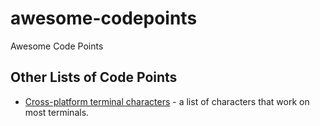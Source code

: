 # awesome-codepoints

Awesome Code Points

## Other Lists of Code Points

- [Cross-platform terminal characters](https://github.com/ehmicky/cross-platform-terminal-characters) - a list of characters that work on most terminals.
